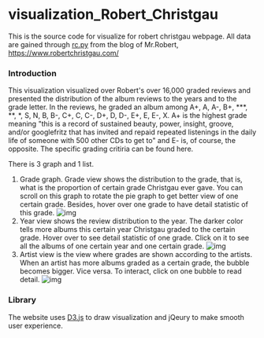 # visualization_Robert_Christgau

This is the source code for visualize for robert christgau webpage. All data are gained through [rc.py](https://github.com/bjason/VisualizeRobertChristgauWebsite/blob/master/rc.py) from the blog of Mr.Robert, https://www.robertchristgau.com/

### Introduction
This visualization visualized over Robert's over 16,000 graded reviews and presented the distribution of the album reviews to the years and to the grade letter. In the reviews, he graded an album among A+, A, A-, B+, \*\*\*, \*\*, \*, S, N, B, B-, C+, C, C-, D+, D, D-, E+, E, E-, X. A+ is the highest grade meaning "this is a record of sustained beauty, power, insight, groove, and/or googlefritz that has invited and repaid repeated listenings in the daily life of someone with 500 other CDs to get to" and E- is, of course, the opposite. The specific grading critiria can be found here. 

There is 3 graph and 1 list.

1. Grade graph. Grade view shows the distribution to the grade, that is, what is the proportion of certain grade Christgau ever gave. You can scroll on this graph to rotate the pie graph to get better view of one certain grade. Besides, hover over one grade to have detail statistic of this grade.
![img](https://i.imgur.com/M2aD0B1.png)
2.	Year view shows the review distribution to the year. The darker color tells more albums this certain year Christgau graded to the certain grade. Hover over to see detail statistic of one grade. Click on it to see all the albums of one certain year and one certain grade.
![img](https://i.imgur.com/5dLN1md.png)
3.	Artist view is the view where grades are shown according to the artists. When an artist has more albums graded as a certain grade, the bubble becomes bigger. Vice versa. To interact, click on one bubble to read detail.
![img](https://i.imgur.com/2k6asO6.png)

### Library
The website uses [D3.js](d3js.org) to draw visualization and jQeury to make smooth user experience.

